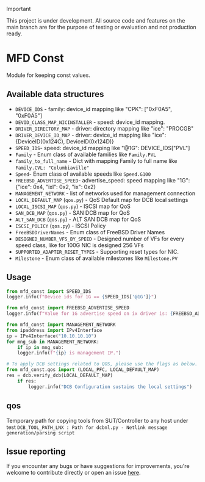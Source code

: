 > [!IMPORTANT] 
> This project is under development. All source code and features on the main branch are for the purpose of testing or evaluation and not production ready.
# MFD Const

Module for keeping const values.

## Available data structures
* `DEVICE_IDS` - family: device_id mapping like "CPK": ["0xF0A5", "0xF0A5"]
* `DEVID_CLASS_MAP_NICINSTALLER` - speed: device_id mapping.
* `DRIVER_DIRECTORY_MAP` - driver: directory mapping like "ice": "PROCGB"
* `DRIVER_DEVICE_ID_MAP` - driver: device_id mapping like "ice": {DeviceID(0x124C), DeviceID(0x124D)}
* `SPEED_IDS`- speed: device_id mapping like "@1G": DEVICE_IDS["PVL"]
* `Family` - Enum class of available families like `Family.PVL`
* `family_to_full_name` - Dict with mapping Family to full name like `Family.CVL: "Columbiaville"`
* `Speed`- Enum class of available speeds like `Speed.G100`
* `FREEBSD_ADVERTISE_SPEED`- advertise_speed: speed mapping like "1G": {"ice": 0x4, "ixl": 0x2, "ix": 0x2}
* `MANAGEMENT_NETWORK` - list of networks used for management connection
* `LOCAL_DEFAULT_MAP` (`qos.py`) - QoS Default map for DCB local settings 
* `LOCAL_ISCSI_MAP` (`qos.py`) - ISCSI map for QoS
* `SAN_DCB_MAP` (`qos.py`) - SAN DCB map for QoS
* `ALT_SAN_DCB` (`qos.py`) - ALT SAN DCB map for QoS
* `ISCSI_POLICY` (`qos.py`) - ISCSI Policy
* `FreeBSDDriverNames` - Enum class of FreeBSD Driver Names
* `DESIGNED_NUMBER_VFS_BY_SPEED` - Designed number of VFs for every speed class, like for 100G NIC is designed 256 VFs
* `SUPPORTED_ADAPTER_RESET_TYPES` - Supporting reset types for NIC. 
* `Milestone` - Enum class of available milestones like `Milestone.PV`

## Usage

```python
from mfd_const import SPEED_IDS
logger.info(f"Device ids for 1G == {SPEED_IDS['@1G']}")

from mfd_const import FREEBSD_ADVERTISE_SPEED
logger.info(f"Value for 1G advertise speed on ix driver is: {FREEBSD_ADVERTISE_SPEED['1G']['ix']}")

from mfd_const import MANAGEMENT_NETWORK
from ipaddress import IPv4Interface
ip = IPv4Interface("10.10.10.10")
for mng_sub in MANAGEMENT_NETWORK:
    if ip in mng_sub:
    logger.info(f"{ip} is management IP.")

# To apply DCB settings related to QOS, please use the flags as below.
from mfd_const.qos import (LOCAL_PFC, LOCAL_DEFAULT_MAP)
res = dcb.verify_dcb(LOCAL_DEFAULT_MAP)
    if res:
        logger.info("DCB Configuration sustains the local settings")
```

## qos
Temporary path for copying tools from SUT/Controller to any host under test
`DCB_TOOL_PATH_LNX : Path for dcbnl.py - Netlink message generation/parsing script`

## Issue reporting

If you encounter any bugs or have suggestions for improvements, you're welcome to contribute directly or open an issue [here](https://github.com/intel/mfd-const/issues).
